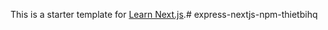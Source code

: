 This is a starter template for [Learn Next.js](https://nextjs.org/learn).# express-nextjs-npm-thietbihq
